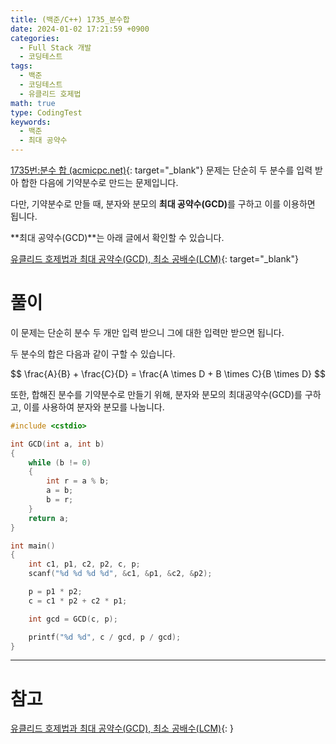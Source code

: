 ```yaml
---
title: (백준/C++) 1735_분수합
date: 2024-01-02 17:21:59 +0900
categories:
  - Full Stack 개발
  - 코딩테스트
tags:
  - 백준
  - 코딩테스트
  - 유클리드 호제법
math: true
type: CodingTest
keywords:
  - 백준
  - 최대 공약수
---
```


[1735번:분수 합 (acmicpc.net)](https://www.acmicpc.net/problem/1735){: target="_blank"} 문제는 단순히 두 분수를 입력 받아 합한 다음에 기약분수로 만드는 문제입니다.

다만, 기약분수로 만들 때, 분자와 분모의 <span class="keyword">**최대 공약수(GCD)**</span>를 구하고 이를 이용하면 됩니다.

**최대 공약수(GCD)**는 아래 글에서 확인할 수 있습니다.

[유클리드 호제법과 최대 공약수(GCD), 최소 공배수(LCM)](/posts/%EC%9C%A0%ED%81%B4%EB%A6%AC%EB%93%9C-%ED%98%B8%EC%A0%9C%EB%B2%95%EA%B3%BC-%EC%B5%9C%EB%8C%80-%EA%B3%B5%EC%95%BD%EC%88%98(gcd)%2C-%EC%B5%9C%EC%86%8C-%EA%B3%B5%EB%B0%B0%EC%88%98(lcm)){: target="_blank"}

# 풀이

이 문제는 단순히 분수 두 개만 입력 받으니 그에 대한 입력만 받으면 됩니다.

두 분수의 합은 다음과 같이 구할 수 있습니다.

$$
   \frac{A}{B} + \frac{C}{D} = \frac{A \times D + B \times C}{B \times D}
$$

또한, 합해진 분수를 기약분수로 만들기 위해, 분자와 분모의 최대공약수(GCD)를 구하고, 이를 사용하여 분자와 분모를 나눕니다.

```cpp
#include <cstdio>

int GCD(int a, int b)
{
	while (b != 0)
	{
		int r = a % b;
		a = b;
		b = r;
	}
	return a;
}

int main()
{
	int c1, p1, c2, p2, c, p;
	scanf("%d %d %d %d", &c1, &p1, &c2, &p2);

	p = p1 * p2;
	c = c1 * p2 + c2 * p1;

	int gcd = GCD(c, p);

	printf("%d %d", c / gcd, p / gcd);
}
```

---

# 참고

[유클리드 호제법과 최대 공약수(GCD), 최소 공배수(LCM)](/posts/%EC%9C%A0%ED%81%B4%EB%A6%AC%EB%93%9C-%ED%98%B8%EC%A0%9C%EB%B2%95%EA%B3%BC-%EC%B5%9C%EB%8C%80-%EA%B3%B5%EC%95%BD%EC%88%98(gcd)%2C-%EC%B5%9C%EC%86%8C-%EA%B3%B5%EB%B0%B0%EC%88%98(lcm)){: }